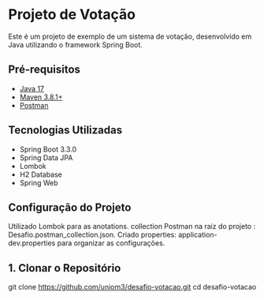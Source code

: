 # Projeto de Votação

Este é um projeto de exemplo de um sistema de votação, desenvolvido em Java utilizando o framework Spring Boot.

## Pré-requisitos

- [Java 17](https://www.oracle.com/java/technologies/javase/jdk17-archive-downloads.html)
- [Maven 3.8.1+](https://maven.apache.org/download.cgi)
- [Postman](https://www.postman.com/downloads/)

## Tecnologias Utilizadas

- Spring Boot 3.3.0
- Spring Data JPA
- Lombok
- H2 Database
- Spring Web

## Configuração do Projeto
Utilizado Lombok para as anotations.
collection Postman na raiz do projeto : Desafio.postman_collection.json.
Criado properties: application-dev.properties para organizar as configurações.


## 1. Clonar o Repositório

git clone https://github.com/uniom3/desafio-votacao.git
cd desafio-votacao
